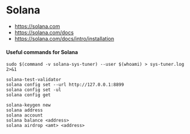 # Solana

- https://solana.com
- https://solana.com/docs
- https://solana.com/docs/intro/installation

#### Useful commands for Solana
```
sudo $(command -v solana-sys-tuner) --user $(whoami) > sys-tuner.log 2>&1

solana-test-validator
solana config set --url http://127.0.0.1:8899
solana config set -ul
solana config get

solana-keygen new
solana address
solana account
solana balance <address>
solana airdrop <amt> <address>
```

